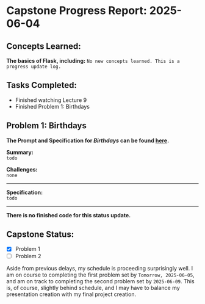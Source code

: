 # Capstone Progress Report: 2025-06-04

## Concepts Learned:
**The basics of Flask, including:**
`No new concepts learned. This is a progress update log.`

## Tasks Completed:
* Finished watching Lecture 9
* Finished Problem 1: Birthdays


## Problem 1: Birthdays
<strong>The Prompt and Specification for <em>Birthdays</em> can be found <a href="../2025-06-04/summary.md">here<a>.</strong>


**Summary:**  
`todo`

**Challenges:** <br>
`none`

---

**Specification:**  
`todo`

---

**There is no finished code for this status update.**

## Capstone Status:
- [x] Problem 1  
- [ ] Problem 2   

Aside from previous delays, my schedule is proceeding surprisingly well. I am on course to completing the first problem set by `Tomorrow, 2025-06-05`, and am on track to completing the second problem set by `2025-06-09`. This is, of course, slightly behind schedule, and I may have to balance my presentation creation with my final project creation.

